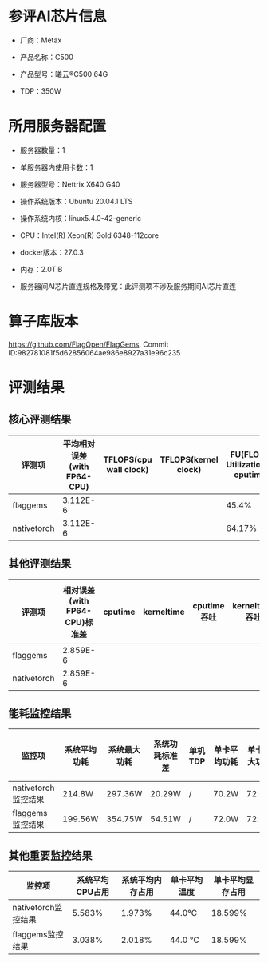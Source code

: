 # 参评AI芯片信息

* 厂商：Metax


* 产品名称：C500
* 产品型号：曦云®C500 64G
* TDP：350W

# 所用服务器配置

* 服务器数量：1


* 单服务器内使用卡数：1
* 服务器型号：Nettrix X640 G40
* 操作系统版本：Ubuntu 20.04.1 LTS
* 操作系统内核：linux5.4.0-42-generic
* CPU：Intel(R) Xeon(R) Gold 6348-112core
* docker版本：27.0.3
* 内存：2.0TiB
* 服务器间AI芯片直连规格及带宽：此评测项不涉及服务期间AI芯片直连

# 算子库版本

https://github.com/FlagOpen/FlagGems. Commit ID:982781081f5d62856064ae986e8927a31e96c235

# 评测结果

## 核心评测结果

| 评测项  | 平均相对误差(with FP64-CPU) | TFLOPS(cpu wall clock) | TFLOPS(kernel clock) | FU(FLOPS Utilization)-cputime | FU-kerneltime |
| ---- | -------------- | -------------- | ------------ | ------ | ----- |
| flaggems |  3.112E-6   |         |         |  45.4% | 45.01%  |
| nativetorch | 3.112E-6     |        |       | 64.17%      | 63.97%    |

## 其他评测结果

| 评测项  | 相对误差(with FP64-CPU)标准差 | cputime | kerneltime | cputime吞吐 | kerneltime吞吐 | 无预热时延 | 预热后时延 |
| ---- | -------------- | -------------- | ------------ | ------------ | -------------- | -------------- | ------------ |
| flaggems |  2.859E-6  |        |         |  |  |  |  |
| nativetorch | 2.859E-6    |        |         |  |  |  |  |

## 能耗监控结果

| 监控项  | 系统平均功耗  | 系统最大功耗  | 系统功耗标准差 | 单机TDP | 单卡平均功耗 | 单卡最大功耗 | 单卡功耗标准差 | 单卡TDP |
| ---- | ------- | ------- | ------- | ----- | ------------ | ------------ | ------------- | ----- |
| nativetorch监控结果 | 214.8W | 297.36W | 20.29W    | /     | 70.2W       | 72.0W       | 0.0W        | 350W  |
| flaggems监控结果 | 199.56W | 354.75W |  54.51W   | /     |    72.0W    |    72.0W    |     0.0W    | 350W  |

## 其他重要监控结果

| 监控项  | 系统平均CPU占用 | 系统平均内存占用 | 单卡平均温度 | 单卡平均显存占用 |
| ---- | --------- | -------- | ------------ | -------------- |
| nativetorch监控结果 | 5.583%    | 1.973%   | 44.0°C      | 18.599%        |
| flaggems监控结果 |  3.038%   |   2.018% |    44.0 °C    |   18.599%      |
